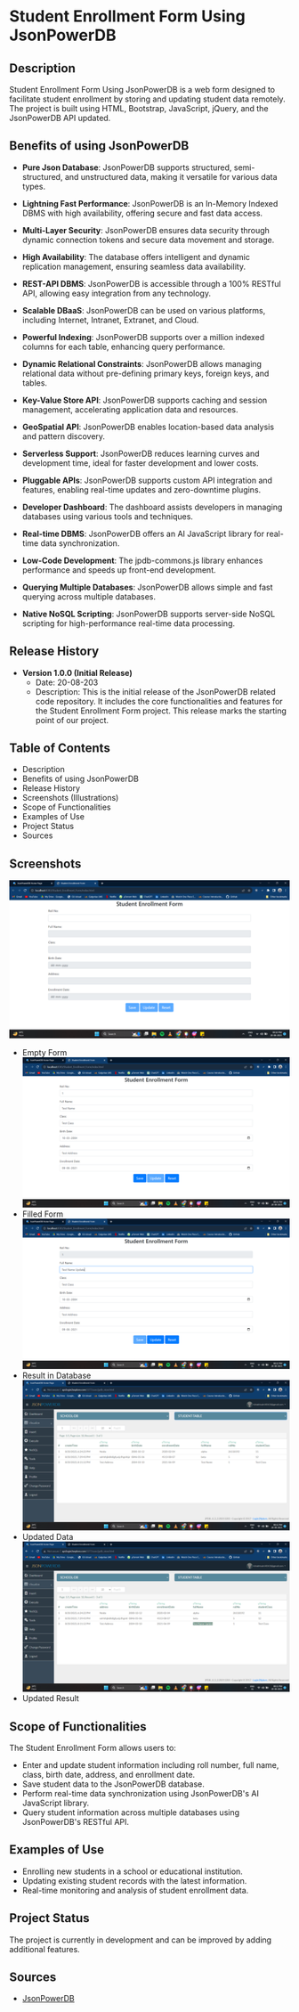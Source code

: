 # Student Enrollment Form Using JsonPowerDB

## Description

Student Enrollment Form Using JsonPowerDB is a web form designed to facilitate student enrollment by storing and updating student data remotely. The project is built using HTML, Bootstrap, JavaScript, jQuery, and the JsonPowerDB API updated.

## Benefits of using JsonPowerDB

- **Pure Json Database**: JsonPowerDB supports structured, semi-structured, and unstructured data, making it versatile for various data types.

- **Lightning Fast Performance**: JsonPowerDB is an In-Memory Indexed DBMS with high availability, offering secure and fast data access.

- **Multi-Layer Security**: JsonPowerDB ensures data security through dynamic connection tokens and secure data movement and storage.

- **High Availability**: The database offers intelligent and dynamic replication management, ensuring seamless data availability.

- **REST-API DBMS**: JsonPowerDB is accessible through a 100% RESTful API, allowing easy integration from any technology.

- **Scalable DBaaS**: JsonPowerDB can be used on various platforms, including Internet, Intranet, Extranet, and Cloud.

- **Powerful Indexing**: JsonPowerDB supports over a million indexed columns for each table, enhancing query performance.

- **Dynamic Relational Constraints**: JsonPowerDB allows managing relational data without pre-defining primary keys, foreign keys, and tables.

- **Key-Value Store API**: JsonPowerDB supports caching and session management, accelerating application data and resources.

- **GeoSpatial API**: JsonPowerDB enables location-based data analysis and pattern discovery.

- **Serverless Support**: JsonPowerDB reduces learning curves and development time, ideal for faster development and lower costs.

- **Pluggable APIs**: JsonPowerDB supports custom API integration and features, enabling real-time updates and zero-downtime plugins.

- **Developer Dashboard**: The dashboard assists developers in managing databases using various tools and techniques.

- **Real-time DBMS**: JsonPowerDB offers an AI JavaScript library for real-time data synchronization.

- **Low-Code Development**: The jpdb-commons.js library enhances performance and speeds up front-end development.

- **Querying Multiple Databases**: JsonPowerDB allows simple and fast querying across multiple databases.

- **Native NoSQL Scripting**: JsonPowerDB supports server-side NoSQL scripting for high-performance real-time data processing.

## Release History

- **Version 1.0.0 (Initial Release)**
  - Date: 20-08-203
  - Description: This is the initial release of the JsonPowerDB related code repository. It includes the core functionalities and features for the Student Enrollment Form project. This release marks the starting point of our project.

## Table of Contents

- Description
- Benefits of using JsonPowerDB
- Release History
- Screenshots (Illustrations)
- Scope of Functionalities
- Examples of Use
- Project Status
- Sources

## Screenshots

![Screenshot 1](res/Images/empty.png)
- Empty Form
![Screenshot 2](res/Images/test_data.png)
- Filled Form
![Screenshot 3](res/Images/test_result.png)
- Result in Database
![Screenshot 4](res/Images/update_data.png)
- Updated Data
![Screenshot 5](res/Images/update_result.png)
- Updated Result




## Scope of Functionalities

The Student Enrollment Form allows users to:

- Enter and update student information including roll number, full name, class, birth date, address, and enrollment date.
- Save student data to the JsonPowerDB database.
- Perform real-time data synchronization using JsonPowerDB's AI JavaScript library.
- Query student information across multiple databases using JsonPowerDB's RESTful API.

## Examples of Use

- Enrolling new students in a school or educational institution.
- Updating existing student records with the latest information.
- Real-time monitoring and analysis of student enrollment data.

## Project Status

The project is currently in development and can be improved by adding additional features.

## Sources

- [JsonPowerDB](https://login2explore.com/jpdb/)
